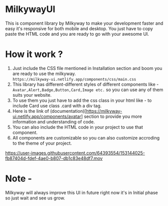 # MilkywayUI
 
 This is component library by Milkyway to make your development faster and easy it's responsive for both mobile and desktop. You just have to copy paste the HTML code and you are ready to go with your awesome UI.
 
 # How it work ?
 
 1. Just include the CSS file mentioned in Installation section and boom you are ready to use the milkyway.\
 ```https://milkyway-ui.netlify.app/components/css/main.css```
 3. This library has different-different styles of different components like - ```Avatar,Alert,Badge,Button,Card,Image etc.``` so you can use any of them suits your website.
 4. To use them you just have to add the css class in your html like - to include Card use class .card with a div tag.
 5. Here is the link of (documentation)[https://milkyway-ui.netlify.app/components/avatar] section to provide you more information and understanding of code.
 6. You can also include the HTML code in your project to use that component.
 7. All components are customizable so you can also customize accroding to the theme of your project.
 
 https://user-images.githubusercontent.com/64393554/153144025-fb87404d-fdef-4ae0-b807-db1c83e48df7.mov
 
 
 # Note -
 
 Milkyway will always improve this UI in future right now it's in Initial phase so just wait and see us grow.
 
